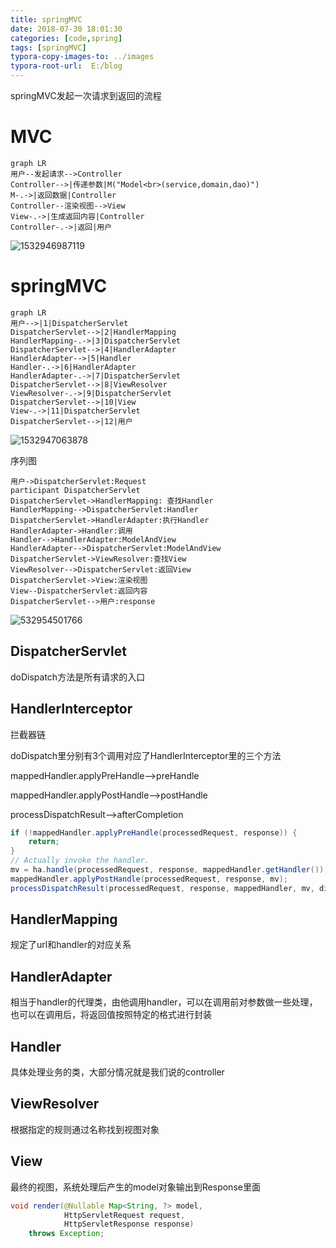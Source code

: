 ```yaml
---
title: springMVC
date: 2018-07-30 18:01:30
categories: [code,spring]
tags: [springMVC]
typora-copy-images-to: ../images
typora-root-url:  E:/blog
---
```


springMVC发起一次请求到返回的流程

<!--more-->

# MVC

```mermaid
graph LR
用户--发起请求-->Controller
Controller-->|传递参数|M("Model<br>(service,domain,dao)")
M-.->|返回数据|Controller
Controller--渲染视图-->View
View-.->|生成返回内容|Controller
Controller-.->|返回|用户
```
![1532946987119](/blog/images/1532946987119.png)

# springMVC

```mermaid
graph LR
用户-->|1|DispatcherServlet
DispatcherServlet-->|2|HandlerMapping
HandlerMapping-.->|3|DispatcherServlet
DispatcherServlet-->|4|HandlerAdapter
HandlerAdapter-->|5|Handler
Handler-.->|6|HandlerAdapter
HandlerAdapter-.->|7|DispatcherServlet
DispatcherServlet-->|8|ViewResolver
ViewResolver-.->|9|DispatcherServlet
DispatcherServlet-->|10|View
View-.->|11|DispatcherServlet
DispatcherServlet-->|12|用户
```
![1532947063878](/blog/images/1533034526292.png)

序列图

```sequence
用户->DispatcherServlet:Request
participant DispatcherServlet
DispatcherServlet->HandlerMapping: 查找Handler
HandlerMapping-->DispatcherServlet:Handler
DispatcherServlet->HandlerAdapter:执行Handler
HandlerAdapter->Handler:调用
Handler-->HandlerAdapter:ModelAndView
HandlerAdapter-->DispatcherServlet:ModelAndView
DispatcherServlet->ViewResolver:查找View
ViewResolver-->DispatcherServlet:返回View
DispatcherServlet->View:渲染视图
View--DispatcherServlet:返回内容
DispatcherServlet-->用户:response
```

![532954501766](/blog/images/1534301693414.png)

## DispatcherServlet

doDispatch方法是所有请求的入口

## HandlerInterceptor

拦截器链

doDispatch里分别有3个调用对应了HandlerInterceptor里的三个方法

mappedHandler.applyPreHandle-->preHandle

mappedHandler.applyPostHandle-->postHandle

processDispatchResult-->afterCompletion

```java
if (!mappedHandler.applyPreHandle(processedRequest, response)) {
	return;
}
// Actually invoke the handler.
mv = ha.handle(processedRequest, response, mappedHandler.getHandler());
mappedHandler.applyPostHandle(processedRequest, response, mv);
processDispatchResult(processedRequest, response, mappedHandler, mv, dispatchException);
```

## HandlerMapping

规定了url和handler的对应关系

## HandlerAdapter

相当于handler的代理类，由他调用handler，可以在调用前对参数做一些处理，也可以在调用后，将返回值按照特定的格式进行封装

## Handler

具体处理业务的类，大部分情况就是我们说的controller

## ViewResolver

根据指定的规则通过名称找到视图对象

## View

最终的视图，系统处理后产生的model对象输出到Response里面

```java
void render(@Nullable Map<String, ?> model, 
            HttpServletRequest request, 
            HttpServletResponse response)
    throws Exception;
```

